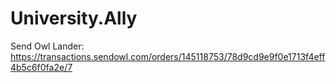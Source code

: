 # University.Ally
Send Owl Lander: https://transactions.sendowl.com/orders/145118753/78d9cd9e9f0e1713f4eff4b5c6f0fa2e/7
